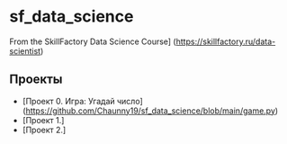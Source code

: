 # sf_data_science
From the SkillFactory Data Science Course] (https://skillfactory.ru/data-scientist)

## Проекты

* [Проект 0. Игра: Угадай число] (https://github.com/Chaunny19/sf_data_science/blob/main/game.py)
* [Проект 1.]
* [Проект 2.]
